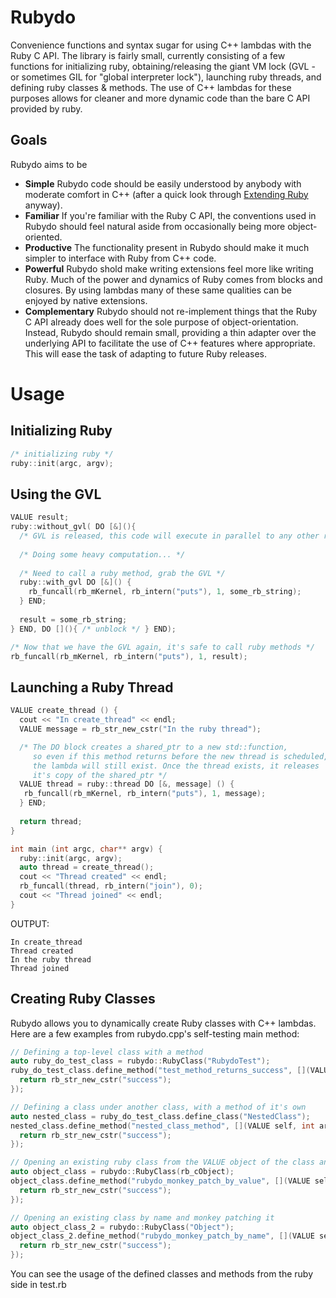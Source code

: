 Rubydo
======

Convenience functions and syntax sugar for using C++ lambdas with the Ruby C API. The library is fairly small, currently consisting of a few functions for initializing ruby, obtaining/releasing the giant VM lock (GVL - or sometimes GIL for "global interpreter lock"), launching ruby threads, and defining ruby classes & methods. The use of C++ lambdas for these purposes allows for cleaner and more dynamic code than the bare C API provided by ruby.

Goals
-----

Rubydo aims to be

- __Simple__ Rubydo code should be easily understood by anybody with moderate comfort in C++ (after a quick look through [Extending Ruby](http://media.pragprog.com/titles/ruby3/ext_ruby.pdf) anyway).
- __Familiar__ If you're familiar with the Ruby C API, the conventions used in Rubydo should feel natural aside from occasionally being more object-oriented.
- __Productive__ The functionality present in Rubydo should make it much simpler to interface with Ruby from C++ code.
- __Powerful__ Rubydo shold make writing extensions feel more like writing Ruby. Much of the power and dynamics of Ruby comes from blocks and closures. By using lambdas many of these same qualities can be enjoyed by native extensions.
- __Complementary__ Rubydo should not re-implement things that the Ruby C API already does well for the sole purpose of object-orientation. Instead, Rubydo should remain small, providing a thin adapter over the underlying API to facilitate the use of C++ features where appropriate. This will ease the task of adapting to future Ruby releases.

Usage
=====

Initializing Ruby
-----------------

```C++
/* initializing ruby */
ruby::init(argc, argv);
```

Using the GVL
-------------
  
```C++
VALUE result;
ruby::without_gvl( DO [&](){
  /* GVL is released, this code will execute in parallel to any other ruby threads */
  
  /* Doing some heavy computation... */
  
  /* Need to call a ruby method, grab the GVL */
  ruby::with_gvl DO [&]() {
    rb_funcall(rb_mKernel, rb_intern("puts"), 1, some_rb_string);
  } END;
  
  result = some_rb_string;
} END, DO [](){ /* unblock */ } END);

/* Now that we have the GVL again, it's safe to call ruby methods */
rb_funcall(rb_mKernel, rb_intern("puts"), 1, result);
```

Launching a Ruby Thread
-----------------------

```C++
VALUE create_thread () {
  cout << "In create_thread" << endl;
  VALUE message = rb_str_new_cstr("In the ruby thread");

  /* The DO block creates a shared_ptr to a new std::function,
     so even if this method returns before the new thread is scheduled,
     the lambda will still exist. Once the thread exists, it releases
     it's copy of the shared_ptr */
  VALUE thread = ruby::thread DO [&, message] () {
   rb_funcall(rb_mKernel, rb_intern("puts"), 1, message);
  } END;
  
  return thread;
}

int main (int argc, char** argv) {
  ruby::init(argc, argv);
  auto thread = create_thread();
  cout << "Thread created" << endl;
  rb_funcall(thread, rb_intern("join"), 0);
  cout << "Thread joined" << endl;
}
```

OUTPUT:

```
In create_thread  
Thread created  
In the ruby thread  
Thread joined  
```

Creating Ruby Classes
---------------------

Rubydo allows you to dynamically create Ruby classes with C++ lambdas. Here are a few examples from rubydo.cpp's self-testing main method:

```C++
// Defining a top-level class with a method
auto ruby_do_test_class = rubydo::RubyClass("RubydoTest");
ruby_do_test_class.define_method("test_method_returns_success", [](VALUE self, int argc, VALUE* argv){
  return rb_str_new_cstr("success");
});

// Defining a class under another class, with a method of it's own
auto nested_class = ruby_do_test_class.define_class("NestedClass");
nested_class.define_method("nested_class_method", [](VALUE self, int argc, VALUE* argv){
  return rb_str_new_cstr("success");
});

// Opening an existing ruby class from the VALUE object of the class and monkey patching it with a new method
auto object_class = rubydo::RubyClass(rb_cObject);
object_class.define_method("rubydo_monkey_patch_by_value", [](VALUE self, int argc, VALUE* argv){
  return rb_str_new_cstr("success");
});

// Opening an existing class by name and monkey patching it
auto object_class_2 = rubydo::RubyClass("Object");
object_class_2.define_method("rubydo_monkey_patch_by_name", [](VALUE self, int argc, VALUE* argv){
  return rb_str_new_cstr("success");
});
```

You can see the usage of the defined classes and methods from the ruby side in test.rb
